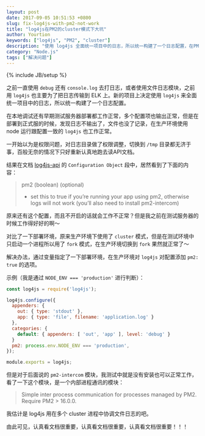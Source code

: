 ```yaml
---
layout: post
date: 2017-09-05 10:51:53 +0800
slug: fix-log4js-with-pm2-not-work
title: "log4js在PM2的cluster模式下大坑"
author: Yourtion
keywords: ["log4js", "PM2", "cluster"]
description: "使用 log4js 全面统一项目中的日志，所以统一构建了一个日志配置，在PM2的cluster模式下对配置添加 pm2: true 的选项"
category: "Node.js"
tags: ["解决问题"]
---
```

{% include JB/setup %}

之前一直使用 `debug` 还有 `console.log` 去打日志，或者使用文件日志模块，之前用 `log4js` 也主要为了把日志传输到 ELK 上。新的项目上决定使用 `log4js` 来全面统一项目中的日志，所以统一构建了一个日志配置。

在本地调试还有早期测试服务器部署都工作正常，多个配置项也输出正常，但是在部署到正式服的时候，发现日志不输出了，文件也没了记录，在生产环境使用 node 运行跟配置一致的 `log4js` 也工作正常。

一开始以为是权限问题，对日志目录做了权限调整，切换到 `/tmp` 目录都无济于事，百般无奈的情况下只好重新认真地跑去读API文档。

结果在文档 [log4js-api](https://nomiddlename.github.io/log4js-node/api.html) 的 `Configuration Object` 段中，居然看到了下面的内容：

> pm2 (boolean) (optional) 
> 
> - set this to true if you’re running your app using pm2, otherwise logs will not work (you’ll also need to install pm2-intercom)

原来还有这个配置，而且不开启的话就会工作不正常？但是我之前在测试服务器的时候工作得好好的啊～

对比了一下部署环境，原来生产环境下使用了 `cluster` 模式，但是在测试环境中只启动一个进程所以用了 `fork` 模式，在生产环境切换到 `fork` 果然就正常了～

解决办法，通过变量指定了一下部署环境，在生产环境对 `log4js` 对配置添加 `pm2: true` 的选项。

示例（我是通过 `NODE_ENV === 'production'` 进行判断）：

```javascript
const log4js = require('log4js');

log4js.configure({
  appenders: {
    out: { type: 'stdout' },
    app: { type: 'file', filename: 'application.log' }
  },
  categories: {
    default: { appenders: [ 'out', 'app' ], level: 'debug' }
  }
  pm2: process.env.NODE_ENV === 'production',
});

module.exports = log4js;

```


但是对于后面说的 `pm2-intercom` 模块，我测试中就是没有安装也可以正常工作，看了一下这个模块，是一个内部进程通讯的模块：

> Simple inter process communication for processes managed by PM2. Require PM2 > 16.0.0.

我估计是 log4js 用在多个 cluster 进程中协调文件日志的吧。

由此可见，认真看文档很重要，认真看文档很重要，认真看文档很重要！！！
